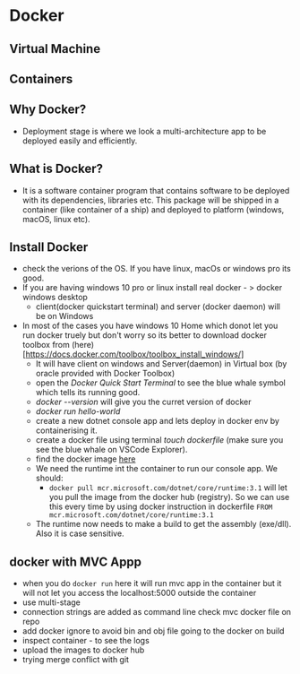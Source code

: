 # Docker 
**Virtual Machine**
-  
**Containers**
- 
## Why Docker?
- Deployment stage is where we look a multi-architecture app to be deployed easily and efficiently.
## What is Docker?
- It is a software container program that contains software to be deployed with its dependencies, libraries etc. This package will be shipped in a container (like container of a ship) and deployed to platform (windows, macOS, linux etc).


## Install Docker 
- check the verions of the OS. If you have linux, macOs or windows pro its good.
- If you are having windows 10 pro or linux install real docker - > docker windows desktop 
  - client(docker quickstart terminal) and server (docker daemon) will be on Windows
- In most of the cases you have windows 10 Home which donot let you run docker truely but don't worry  so its better to download docker toolbox from (here)[https://docs.docker.com/toolbox/toolbox_install_windows/]
  - It will have client on windows and Server(daemon) in Virtual box (by oracle provided with Docker Toolbox)
  - open the *Docker Quick Start Terminal* to see the blue whale symbol which tells its running good.
  - *docker --version* will give you the curret version of docker
  - *docker run hello-world*
  - create a new dotnet console app and lets deploy in docker env by containerising it.
  -  create a docker file using terminal *touch dockerfile* (make sure you see the blue whale on VSCode Explorer). 
  -  find the docker image [here](https://github.com/200106-UTA-PRS-NET/training-code/tree/master/04DevOps)
  -  We need the runtime int the container to run our console app. We should:
     -  `docker pull mcr.microsoft.com/dotnet/core/runtime:3.1` will let you pull the image from the docker hub (registry). So we can use this every time by using docker instruction in dockerfile `FROM mcr.microsoft.com/dotnet/core/runtime:3.1`
  -  The runtime now needs to make a build to get the assembly (exe/dll). Also it is case sensitive.




## docker with MVC Appp
- when you do `docker run` here it will run mvc app in the container but it will not let you access the localhost:5000 outside the container
- use multi-stage 
- connection strings are added as command line check mvc docker file on repo
- add docker ignore to avoid bin and obj file going to the docker on build
- inspect container - to see the logs
- upload the images to docker hub 
- trying merge conflict with git



